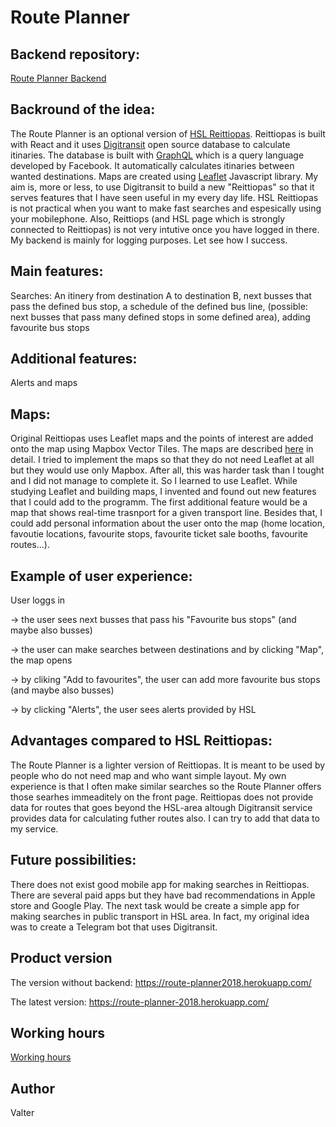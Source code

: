 # Route Planner

## Backend repository:

[Route Planner Backend](https://github.com/valterUo/route-planner_backend)

## Backround of the idea: 

The Route Planner is an optional version of [HSL Reittiopas](https://www.reittiopas.fi/). Reittiopas is built with React and it uses [Digitransit](https://digitransit.fi/en/developers/apis/) open source database to calculate itinaries. The database is built with [GraphQL](http://graphql.org/) which is a query language developed by Facebook. It automatically calculates itinaries between wanted destinations. Maps are created using [Leaflet](http://leafletjs.com/) Javascript library. My aim is, more or less, to use Digitransit to build a new "Reittiopas" so that it serves features that I have seen useful in my every day life. HSL Reittiopas is not practical when you want to make fast searches and espesically using your mobilephone. Also, Reittiops (and HSL page which is strongly connected to Reittiopas) is not very intutive once you have logged in there. My backend is mainly for logging purposes. Let see how I success.

## Main features: 

Searches: An itinery from destination A to destination B, next busses that pass the defined bus stop, a schedule of the defined bus line, (possible: next busses that pass many defined stops in some defined area), adding favourite bus stops

## Additional features: 

Alerts and maps

## Maps:

Original Reittiopas uses Leaflet maps and the points of interest are added onto the map using Mapbox Vector Tiles. The maps are described [here](https://digitransit.fi/en/developers/apis/3-map-api/) in detail. I tried to implement the maps so that they do not need Leaflet at all but they would use only Mapbox. After all, this was harder task than I tought and I did not manage to complete it. So I learned to use Leaflet. While studying Leaflet and building maps, I invented and found out new features that I could add to the programm. The first additional feature would be a map that shows real-time trasnport for a given transport line. Besides that, I could add personal information about the user onto the map (home location, favoutie locations, favourite stops, favourite ticket sale booths, favourite routes...).

## Example of user experience: 

User loggs in
 
-> the user sees next busses that pass his "Favourite bus stops" (and maybe also busses)

-> the user can make searches between destinations and by clicking "Map", the map opens

-> by cliking "Add to favourites", the user can add more favourite bus stops (and maybe also busses)

-> by clicking "Alerts", the user sees alerts provided by HSL

## Advantages compared to HSL Reittiopas:

The Route Planner is a lighter version of Reittiopas. It is meant to be used by people who do not need map and who want simple layout. My own experience is that I often make similar searches so the Route Planner offers those searhes immeaditely on the front page. Reittiopas does not provide data for routes that goes beyond the HSL-area altough Digitransit service provides data for calculating futher routes also. I can try to add that data to my service.

## Future possibilities:

 There does not exist good mobile app for making searches in Reittiopas. There are several paid apps but they have bad recommendations in Apple store and Google Play. The next task would be create a simple app for making searches in public transport in HSL area. In fact, my original idea was to create a Telegram bot that uses Digitransit.

## Product version

The version without backend: https://route-planner2018.herokuapp.com/

The latest version: https://route-planner-2018.herokuapp.com/

## Working hours

[Working hours](Workinghours.md)

## Author

Valter